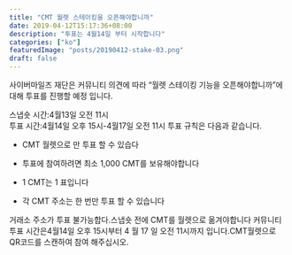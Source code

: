 ```yaml
---
title: "CMT 월렛 스테이킹을 오픈해야합니까"
date: 2019-04-12T15:17:36+08:00
description: "투표는 4월14일 부터 시작합니다"
categories: ["ko"]
featuredImage: "posts/20190412-stake-03.png"
draft: false
---
```


사이버마일즈 재단은 커뮤니티 의견에 따라 “월렛 스테이킹 기능을 오픈해야합니까”에 대해 투표를 진행할 예정 입니다.

스냅숏 시간:4월13일 오전 11시  
투표 시간:4월14일 오후 15시-4월17일 오전 11시
투표 규칙은 다음과 같습니다.

* CMT 월렛으로 만 투표 할 수 있습다

* 투표에 참여하려면 최소 1,000 CMT를 보유해야합니다

* 1 CMT는 1 표입니다

* 각 CMT 주소는 한 번만 투표 할 수 있습니다

거래소 주소가 투표 불가능합다.스냅숏 전에 CMT를 월렛으로 옮겨야합니다
커뮤니티 투표 시간은4월14일 오후 15시부터  4 월 17 일 오전 11시까지 입니다.CMT월렛으로 QR코드를 스캔하여 참여 해주십시오.
